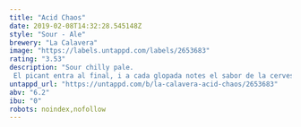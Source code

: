 ```yaml
---
title: "Acid Chaos"
date: 2019-02-08T14:32:28.545148Z
style: "Sour - Ale"
brewery: "La Calavera"
image: "https://labels.untappd.com/labels/2653683"
rating: "3.53"
description: "Sour chilly pale. El picant entra al final, i a cada glopada notes el sabor de la cervesa. "
untappd_url: "https://untappd.com/b/la-calavera-acid-chaos/2653683"
abv: "6.2"
ibu: "0"
robots: noindex,nofollow
---
```

